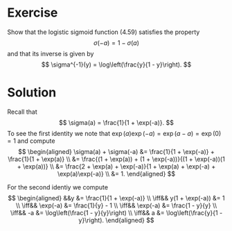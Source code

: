 # Exercise
Show that the logistic sigmoid function (4.59) satisfies the property
$$
\sigma(-a) = 1 - \sigma(a)
$$
and that its inverse is given by
$$
\sigma^{-1}(y) = \log\left(\frac{y}{1 - y}\right).
$$

# Solution
Recall that
$$
\sigma(a) = \frac{1}{1 + \exp(-a)}.
$$
To see the first identity we note that $\exp(a)\exp(-a) = \exp(a - a) = \exp(0) = 1$ and compute
$$
\begin{aligned}
\sigma(a) + \sigma(-a) &= \frac{1}{1 + \exp(-a)} + \frac{1}{1 + \exp(a)} \\
&= \frac{(1 + \exp(a)) + (1 + \exp(-a))}{(1 + \exp(-a))(1 + \exp(a))} \\
&= \frac{2 + \exp(a) + \exp(-a)}{1 + \exp(a) + \exp(-a) + \exp(a)\exp(-a)} \\
&= 1.
\end{aligned}
$$

For the second identiy we compute
$$
\begin{aligned}
&&y &= \frac{1}{1 + \exp(-a)} \\
\iff&& y(1 + \exp(-a)) &= 1 \\
\iff&& \exp(-a) &= \frac{1}{y} - 1 \\
\iff&& \exp(-a) &= \frac{1 - y}{y} \\
\iff&& -a &= \log\left(\frac{1 - y}{y}\right) \\
\iff&& a &= \log\left(\frac{y}{1 - y}\right).
\end{aligned}
$$